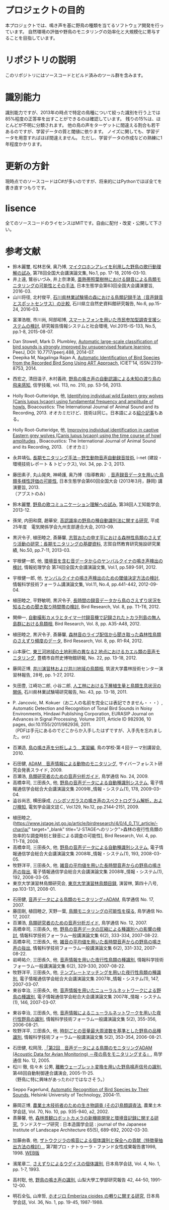 # プロジェクトの目的  
本プロジェクトでは、鳴き声を基に野鳥の種類を当てるソフトウェア開発を行っています。
自然環境の評価や野鳥のモニタリングの効率化と大規模化に寄与することを目指しています。

# リポジトリの説明  
このリポジトリにはソースコードとビルド済みのツール群を含みます。

# 識別能力  
識別能力ですが、2013年の時点で特定の鳥種について絞った識別を行う上では85%程度の正答率を出すことができるのは確認しています。 
残りの15%は、ほとんどが不明に分類されます。 
他の鳥の声をターゲットに間違える割合も若干あるのですが、学習データの質と閾値に依ります。 
ノイズに関しても、学習データを用意すればほぼ間違えません。 ただし、学習データの作成などの熟練に1年程度かかります。

# 更新の方針  
現時点でのソースコードはC#が多いのですが、将来的にはPythonでほぼ全てを書き直すつもりです。  

# lisence  
全てのソースコードのライセンスはMITです。自由に配付・改変・公開して下さい。

# 参考文献  

<!-- 2016 -->
+ 鈴木麗璽, 松林志保, 奥乃博, [マイクロホンアレイを利用した野鳥の歌行動理解の試み](https://ipsj.ixsq.nii.ac.jp/ej/?action=pages_view_main&active_action=repository_view_main_item_detail&item_id=162542&item_no=1&page_id=13&block_id=8), 第78回全国大会講演論文集, No.1, pp. 17-18, 2016-03-10.
+ 井上遠, 鷲谷いづみ, 井上奈津美, [亜熱帯照葉樹林における録音による鳥類モニタリングの可能性とその手法](http://www.esj.ne.jp/meeting/abst/63/P1-334.html), 日本生態学会第63回全国大会講演要旨, 2016-03.
+ 山川将径, 北村俊平, [石川県林業試験場の森における鳥類記録手法（音声録音とスポットセンサス）の比較](http://www.n-muse-ishikawa.or.jp/motto/entries/620163.html), 石川県立自然史資料館研究報告, No.6, pp.15-24, 2016-03.

<!-- 2015 -->
+ 富澤浩樹, 市川尚, 阿部昭博, [スマートフォンを用いた市民参加型調査支援システムの検討](https://ipsj.ixsq.nii.ac.jp/ej/?action=pages_view_main&active_action=repository_view_main_item_detail&item_id=144857&item_no=1&page_id=13&block_id=8), 研究報告情報システムと社会環境, Vol.2015-IS-133, No.5, pp.1-8, 2015-08-07.

<!-- 2014 -->
+ Dan Stowell​, Mark D. Plumbley, [Automatic large-scale classification of bird sounds is strongly improved by unsupervised feature learning](https://peerj.com/articles/488/), PeerJ, DOI: 10.7717/peerj.488, 2014-07.
+ Deepika M, Nagalinga Rajan A, [Automatic Identification of Bird Species from the Recorded Bird Song Using ART Approach](http://www.rroij.com/open-access/automatic-identification-of-bird-species-fromthe-recorded-bird-song-using-art-approach.pdf), ICIET'14, ISSN:2319-8753, 2014.



<!-- 2013 -->
+ 西宏之, 清田温子, 木村義政, [野鳥の鳴き声の自動認識による未知の渡り鳥の飛来感知](http://ci.nii.ac.jp/els/110009784522.pdf?id=ART0010280767&type=pdf&lang=jp&host=cinii&order_no=&ppv_type=0&lang_sw=&no=1466329477&cp=), 信学技報, vol. 113, no. 210, pp. 53-56, 2013.

+ Holly Root-Gutteridge, 他, [Identifying individual wild Eastern grey wolves \(Canis lupus lycaon\) using fundamental frequency and amplitude of howls](http://www.tandfonline.com/doi/full/10.1080/09524622.2013.817317#.UirTdca-1cY), Bioacoustics: The International Journal of Animal Sound and its Recording, 2013.  オオカミだけど、技術は同じ。日本語による[紹介記事](http://ggsoku.com/tech/wolf-voice-recognition/)もある。

+ Holly Root-Gutteridge, 他, [Improving individual identification in captive Eastern grey wolves \(Canis lupus lycaon\) using the time course of howl amplitudes](http://www.tandfonline.com/doi/full/10.1080/09524622.2013.817318#.UirTV8a-1cY) , Bioacoustics: The International Journal of Animal Sound and its Recording, 2013.
  （オオカミ）
+ 永井靖弘, [長期モニタリング手法－野生動物音声自動録音技術](http://ideacon.jp/contents/inet/vol34/vol34_new01s.pdf), i-net (建設・環境技術レポート &amp; トピックス), Vol. 34, pp. 2-3, 2013.
+ 藤田素子, 丸山晃央, 神崎護, 奥乃博（指導教員）, [音声録音データを用いた鳥類多様性評価の可能性](http://www.esj.ne.jp/meeting/abst/60/T17-2.html), 日本生態学会第60回全国大会 (2013年3月，静岡) 講演要旨, 2013.  
（アブストのみ）
+ 鈴木麗璽, [野鳥の歌コミュニケーション理解への試み](http://www.osaka-kyoiku.ac.jp/~challeng/SIG-Challenge-B302/B302-05.pdf), 第38回人工知能学会, 2013-12.
+ 孫栄, 内田和麿, 趙華安, [高認識率の野鳥の種自動識別法に関する研究](https://www.jstage.jst.go.jp/article/jceeek/2013/0/2013_598/_article/-char/ja/), 平成25年度　電気関係学会九州支部連合大会, 2013-09.
+ 黒沢令子, 植田睦之, 斎藤馨, [志賀おたの申す平における森林性鳥類のさえずり活動の研究：長期モニタリングの基礎資料](https://soar-ir.repo.nii.ac.jp/?action=pages_view_main&active_action=repository_view_main_item_detail&item_id=2178&item_no=1&page_id=13&block_id=45), 志賀自然教育研究施設研究業績, No.50, pp.7-11, 2013-03.

<!-- 2012 -->
+ 宇根健一郎, 他, [環境音を含む音データからのヤンバルクイナの鳴き声検出の検討](https://www.jstage.jst.go.jp/article/jjo1986/41/1/41_1_1/_article/-char/ja/), 情報処理学会 第74回全国大会講演論文集, Vol.1, pp.589-591, 2012.

+ 宇根健一郎, 他, [ヤンバルクイナの鳴き声検出のための閾値決定方法の検討](https://ipsj.ixsq.nii.ac.jp/ej/?action=pages_view_main&active_action=repository_view_main_item_detail&item_id=151950&item_no=1&page_id=13&block_id=8), 情報科学技術フォーラム講演論文集, Vol.11, No.4, pp.441-442, 2012-09-04.

+ 植田睦之, 平野敏明, 黒沢令子, [長時間の録音データから鳥のさえずり状況を知るための聞き取り時間帯の検討](https://www.jstage.jst.go.jp/article/birdresearch/8/0/8_T1/_article/-char/ja/), Bird Research, Vol. 8, pp. T1-T6, 2012.

+ 関伸一, [自動撮影カメラとタイマー付録音機で記録されたトカラ列島の無人島群における鳥類相](https://www.jstage.jst.go.jp/article/birdresearch/8/0/8_A35/_article/-char/ja/), Bird Research, Vol. 8, pp. A35-A48, 2012.
+ 植田睦之, 黒沢令子, 斎藤馨, [森林音のライブ配信から聞き取った森林性鳥類のさえずり頻度のデータ](https://www.jstage.jst.go.jp/article/birdresearch/8/0/8_R1/_article/-char/ja/), Bird Research, Vol. 8, pp. R1-R4, 2012.

+ 山本康仁, [東三河地域の土地利用の異なる2 地点におけるカエル類の音声モニタリング](http://www.toyohaku.gr.jp/sizensi/06shuppan/kenkyuuho/kenpou22/22kenkyuu-houkoku13.pdf), 豊橋市自然史博物館研報, No. 22, pp. 13-18, 2012.
+ 藤岡正博, [井川演習林および井川地域の鳥類相](http://www.tulips.tsukuba.ac.jp/limedio/dlam/M11/M1106410/2.pdf), 筑波大学農林技術センター演習林報告, 28号, pp. 1-27, 2012.

<!-- 2011 -->
+ 矢田豊, 江崎功二郎, 小谷二郎, [人工林における下層植生量と鳥類生息状況の関係](http://www.pref.ishikawa.lg.jp/ringyo/science/public/kh/), 石川県林業試験場研究報告, No. 43, pp. 13-18, 2011.

+ P. Jancovic, M. Kokuer（お二人の名前を完全には表記できません・・・）, Automatic Detection and Recognition of Tonal Bird Sounds in Noisy Environments, Hindawi Publishing Corporation, EURASIP Journal on Advances in Signal Processing, Volume 2011, Article ID 982936, 10 pages, doi:10.1155/2011/982936, 2011.  
（PDFは手元にあるのでどこからか入手したはずですが、入手先を忘れました。orz）

<!-- 2010 -->
+ 百瀬造, [鳥の鳴き声を分析しよう　実習編](http://ornithology.jp/osj/japanese/katsudo/Letter/no32/files/gakko-2010-text.pdf), 鳥の学校‐第４回テーマ別講習会, 2010.


<!-- 2009 -->
+ 石田健, [ADAM　音声情報による動物のモニタリング](http://forester.uf.a.u-tokyo.ac.jp/~ishiken/japanese/ADAM/ADAM20090309.pdf), サイバーフォレスト研究会発表スライド, 2009.
+ 百瀬浩, [鳥類研究者のための音声分析ガイド](http://ornithology.jp/osj/japanese/katsudo/Letter/no24/OL24.html#04), 鳥学通信 No. 24, 2009.
+ 高橋幸司, 三田長久, 他, [野鳥の音声データによる自動種識別システム](http://ci.nii.ac.jp/naid/110007094575), 電子情報通信学会総合大会講演論文集 2009年_情報・システム(1), 178, 2009-03-04.
+ 澁谷尚志, 横田康成, [ハシボソガラスの鳴き声のスペクトログラム解析，および検知](https://www.jstage.jst.go.jp/article/ieejeiss/129/12/129_12_2144/_article/-char/ja/), 電気学会論文誌Ｃ, Vol.129, No.12, pp.2144-2151, 2009.

<!-- 2008 -->
+ 植田睦之, (https://www.jstage.jst.go.jp/article/birdresearch/4/0/4_0_T1/_article/-char/ja/" target="_blank" title="J-STAGEへのリンク">森林の夜行性鳥類の効率的な調査時刻と録音による調査の可能性], Bird Research, Vol. 4, pp. T1-T8, 2008.
+ 高橋幸司, 三田長久, 他, [野鳥の音声データによる自動種識別システム](http://ci.nii.ac.jp/naid/110006868186), 電子情報通信学会総合大会講演論文集 2008年_情報・システム(1), 193, 2008-03-05.<br>
+ 牧野洋平, 三田長久, 他, [雑音の平均値を用いた長時間音声からの野鳥の鳴き声の抜出](http://ci.nii.ac.jp/naid/110006868185), 電子情報通信学会総合大会講演論文集 2008年_情報・システム(1), 192, 2008-03-05.
+ 東京大学演習林鳥類研究会, [東京大学演習林鳥類目録](http://repository.dl.itc.u-tokyo.ac.jp/dspace/handle/2261/24560), 演習林, 第四十八号, pp.103-131, 2008-01.

<!-- 2007 -->
+ 石田健, [音声データによる鳥類のモニタリング=ADAM](http://ornithology.jp/osj/japanese/katsudo/Letter/no17/OL17.html#01), 鳥学通信 No. 17, 2007.
+ 藤田剛, 植田睦之, 天野一葉, [鳥類モニタリングの可能性を探る](http://ornithology.jp/osj/japanese/katsudo/Letter/no17/OL17.html#04), 鳥学通信 No. 17, 2007.
+ 百瀬浩, [鳥類研究者のための音声分析ガイド](http://ornithology.jp/osj/japanese/katsudo/Letter/no12/OL12.html#02), 鳥学通信 No. 12, 2007.
+ 高橋幸司, 三田長久, 他, [野鳥の音声データの圧縮による種識別への影響の検討](http://ci.nii.ac.jp/naid/110007688513), 情報科学技術フォーラム一般講演論文集 6(2), 333-334, 2007-08-22.
+ 高橋幸司, 三田長久, 他, [雑音の平均値を用いた長時間音声からの野鳥の鳴き声の抜出](http://ci.nii.ac.jp/naid/110007688512), 情報科学技術フォーラム一般講演論文集 6(2), 331-332, 2007-08-22.
+ 岩崎祐介, 三田長久, 他, [音声情報を用いた夜行性鳥類の種識別](http://ci.nii.ac.jp/naid/110007688511), 情報科学技術フォーラム一般講演論文集 6(2), 329-330, 2007-08-22.<br>
+ 牧野洋平, 三田長久, 他, [テンプレートマッチングを用いた夜行性鳥類の種識別](http://ci.nii.ac.jp/naid/110006461604), 電子情報通信学会総合大会講演論文集 2007年_情報・システム(1), 147, 2007-03-07.
+ 東谷幸治, 三田長久, 他, [音声情報を用いたニューラルネットワークによる野鳥の種識別](http://ci.nii.ac.jp/naid/110006461603), 電子情報通信学会総合大会講演論文集 2007年_情報・システム(1), 146, 2007-03-07.

<!-- 2006 -->
+ 東谷幸治, 三田長久, 他, [音声情報によるニューラルネットワークを用いた夜行性野鳥の識別](http://ci.nii.ac.jp/naid/110007684853), 情報科学技術フォーラム一般講演論文集 5(2), 355-356, 2006-08-21.
+ 牧野洋平, 三田長久, 他, [時刻ごとの音量最大周波数を基準とした野鳥の品種識別](http://ci.nii.ac.jp/naid/110007684852), 情報科学技術フォーラム一般講演論文集 5(2), 353-354, 2006-08-21.

<!-- 2005 -->
+ 石田健, 松岡茂, [「第2回　音声データによる鳥類のモニタリングADAM (Acoustic Data for Avian Monitoring) －夜の鳥をモニタリングする」](http://ornithology.jp/osj/japanese/katsudo/Letter/no1/OL1.html#04), 鳥学通信 No. 12, 2005.
+ 松川 徹, 佐々木 公男, [離散ウェーブレット変換を用いた野鳥鳴声信号の識別](https://www.jstage.jst.go.jp/article/jacc/48/0/48_0_12/_article/-char/ja/), 第48回自動制御連合講演会, 2005-11-25.  
（野鳥に特に興味があったわけではなさそう。）

<!-- 2004 -->
+ Seppo Fagerlund, [Automatic Recognition of Bird Species by Their Sounds](https://www.researchgate.net/publication/27516447_Automatic_Recognition_of_Bird_Species_by_Their_Sounds), Helsinki University of Technology, 2004-11.

<!-- 2002 -->
+ 藤岡正博, [農業土木技術者のための生き物調査 (その2)鳥類調査法](https://www.jstage.jst.go.jp/article/jjo1986/41/1/41_1_1/_article/-char/ja/), 農業土木学会誌, Vol. 70, No. 10, pp. 935-940, a2, 2002.
+ 斎藤馨, 他, [森林景観ロボットカメラの新機能開発と環境音記録に関する研究](http://ci.nii.ac.jp/naid/110004308326), ランドスケープ研究 : 日本造園学会誌 : journal of the Japanese Institute of Landscape Architecture 65(5), 689-692, 2002-03-30.

<!-- 1998 -->
+ 加藤由香, 他, [ザトウクジラの鳴音による個体識別と保全への貢献（特徴量抽出方法の検討）](http://www.nacsj.or.jp/pn/houkoku/h01-08/pdf/h07-no08.pdf), 第7期プロ・ナトゥーラ・ファンド女性成果報告書1998, 1998.
[WEB版](http://www.nacsj.or.jp/pn/houkoku/h01-08/h07-no08.html)</span>

<!-- 1993 -->
+ 濱尾章二, [さえずりによるウグイスの個体識別](https://www.jstage.jst.go.jp/article/jjo1986/41/1/41_1_1/_article/-char/ja/), 日本鳥学会誌, Vol. 4, No. 1, pp. 1-7, 1993.

<!-- 1991 -->
+ 高村聡, 他, [野鳥の鳴き声の識別](http://ci.nii.ac.jp/naid/110000217937), 山梨大學工學部研究報告 42, 44-50, 1991-12-00.

<!-- 1987 -->
+ 明石全弘, 山岸哲, [ホオジロ Emberiza cioides の囀りに関する研究](https://www.jstage.jst.go.jp/article/jjo1986/36/1/36_1_19/_article/-char/ja/), 日本鳥学会誌, Vol. 36, No. 1, pp. 19-45, 1987-1988.
